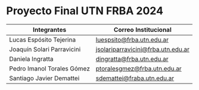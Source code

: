 # Proyecto Final UTN FRBA 2024

| Integrantes   | Correo Institucional      |
| ------------- | ------------- |  
| Lucas Espósito Tejerina  | luespsito@frba.utn.edu.ar  |  
| Joaquín Solari Parravicini | jsolariparravicini@frba.utn.edu.ar | 
| Daniela Ingratta | dingratta@frba.utn.edu.ar |
| Pedro Imanol Torales Gómez |  ptoralesgmez@frba.utn.edu.ar|
| Santiago Javier Demattei | sdemattei@fraba.utn.edu.ar|

